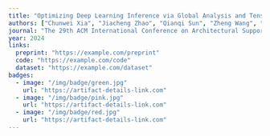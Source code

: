 ```yaml
---
title: "Optimizing Deep Learning Inference via Global Analysis and Tensor Expressions"
authors: ["Chunwei Xia", "Jiacheng Zhao", "Qianqi Sun", "Zheng Wang", "Yuan Wen", "Huimin Cui", "Xiaobing Feng"]
journal: "The 29th ACM International Conference on Architectural Support for Programming Languages and Operating Systems (ASPLOS)"
year: 2024
links:
  preprint: "https://example.com/preprint"
  code: "https://example.com/code"
  dataset: "https://example.com/dataset"
badges:
  - image: "/img/badge/green.jpg"
    url: "https://artifact-details-link.com"
  - image: "/img/badge/pink.jpg"
    url: "https://artifact-details-link.com"
  - image: "/img/badge/red.jpg"
    url: "https://artifact-details-link.com"
---
```

